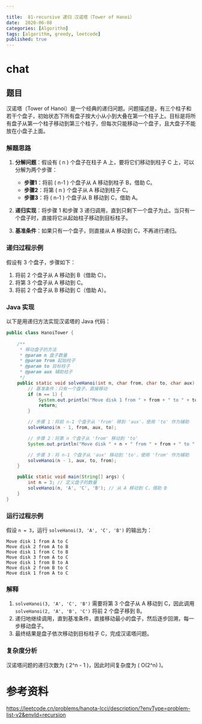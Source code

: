 ```yaml
---

title:  81-recursive 递归 汉诺塔（Tower of Hanoi）
date:  2020-06-08
categories: [Algorithm]
tags: [algorithm, greedy, leetcode]
published: true
---
```


# chat

## 题目

汉诺塔（Tower of Hanoi）是一个经典的递归问题。问题描述是，有三个柱子和若干个盘子，初始状态下所有盘子按大小从小到大叠在第一个柱子上。目标是将所有盘子从第一个柱子移动到第三个柱子，但每次只能移动一个盘子，且大盘子不能放在小盘子上面。

### 解题思路

1. **分解问题**：假设有 \( n \) 个盘子在柱子 A 上，要将它们移动到柱子 C 上，可以分解为两个步骤：
   - **步骤1**：将前 \( n-1 \) 个盘子从 A 移动到柱子 B，借助 C。
   - **步骤2**：将第 \( n \) 个盘子从 A 移动到柱子 C。
   - **步骤3**：将 \( n-1 \) 个盘子从 B 移动到 C，借助 A。
  
2. **递归实现**：将步骤 1 和步骤 3 递归调用，直到只剩下一个盘子为止。当只有一个盘子时，直接将它从起始柱子移动到目标柱子。

3. **基准条件**：如果只有一个盘子，则直接从 A 移动到 C，不再进行递归。

### 递归过程示例
假设有 3 个盘子，步骤如下：
1. 将前 2 个盘子从 A 移动到 B（借助 C）。
2. 将第 3 个盘子从 A 移动到 C。
3. 将前 2 个盘子从 B 移动到 C（借助 A）。

### Java 实现

以下是用递归方法实现汉诺塔的 Java 代码：

```java
public class HanoiTower {
    
    /**
     * 移动盘子的方法
     * @param n 盘子数量
     * @param from 起始柱子
     * @param to 目标柱子
     * @param aux 辅助柱子
     */
    public static void solveHanoi(int n, char from, char to, char aux) {
        // 基准条件：只有一个盘子，直接移动
        if (n == 1) {
            System.out.println("Move disk 1 from " + from + " to " + to);
            return;
        }

        // 步骤 1：将前 n-1 个盘子从 'from' 移到 'aux'，使用 'to' 作为辅助
        solveHanoi(n - 1, from, aux, to);

        // 步骤 2：将第 n 个盘子从 'from' 移动到 'to'
        System.out.println("Move disk " + n + " from " + from + " to " + to);

        // 步骤 3：将 n-1 个盘子从 'aux' 移动到 'to'，使用 'from' 作为辅助
        solveHanoi(n - 1, aux, to, from);
    }

    public static void main(String[] args) {
        int n = 3; // 定义盘子的数量
        solveHanoi(n, 'A', 'C', 'B'); // 从 A 移动到 C，借助 B
    }
}
```

### 运行过程示例
假设 `n = 3`，运行 `solveHanoi(3, 'A', 'C', 'B')` 的输出为：

```
Move disk 1 from A to C
Move disk 2 from A to B
Move disk 1 from C to B
Move disk 3 from A to C
Move disk 1 from B to A
Move disk 2 from B to C
Move disk 1 from A to C
```

### 解释
1. `solveHanoi(3, 'A', 'C', 'B')` 需要将第 3 个盘子从 A 移动到 C，因此调用 `solveHanoi(2, 'A', 'B', 'C')` 将前 2 个盘子移到 B。
2. 递归地继续调用，直到基准条件，直接移动最小的盘子，然后逐步回溯，每一步移动盘子。
3. 最终结果是盘子依次移动到目标柱子 C，完成汉诺塔问题。

### 复杂度分析
汉诺塔问题的递归次数为 \( 2^n - 1 \)，因此时间复杂度为 \( O(2^n) \)。




# 参考资料

https://leetcode.cn/problems/hanota-lcci/description/?envType=problem-list-v2&envId=recursion

